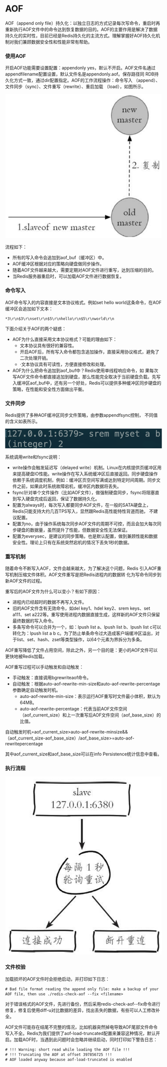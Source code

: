 # AOF

AOF（append only file）持久化：以独立日志的方式记录每次写命令，重启时再重新执行AOF文件中的命令达到恢复数据的目的。AOF的主要作用是解决了数据持久化的实时性，目前已经是Redis持久化的主流方式。理解掌握好AOF持久化机制对我们兼顾数据安全性和性能非常有帮助。

### 使用AOF

开启AOF功能需要设置配置：appendonly yes，默认不开启。AOF文件名通过appendfilename配置设置，默认文件名是appendonly.aof。保存路径同 RDB持久化方式一致，通过dir配置指定。AOF的工作流程操作：命令写入 （append）、文件同步（sync）、文件重写（rewrite）、重启加载 （load），如图所示。

![](../.gitbook/assets/image%20%28110%29.png)

流程如下：

* 所有的写入命令会追加到aof\_buf（缓冲区）中。
* AOF缓冲区根据对应的策略向硬盘做同步操作。
* 随着AOF文件越来越大，需要定期对AOF文件进行重写，达到压缩的目的。
* 当Redis服务器重启时，可以加载AOF文件进行数据恢复。

### 命令写入

AOF命令写入的内容直接是文本协议格式。例如set hello world这条命令，在AOF缓冲区会追加如下文本：

```text
*3\r\n$3\r\nset\r\n$5\r\nhello\r\n$5\r\nworld\r\n
```

下面介绍关于AOF的两个疑惑：

* AOF为什么直接采用文本协议格式？可能的理由如下：
  * 文本协议具有很好的兼容性。
  * 开启AOF后，所有写入命令都包含追加操作，直接采用协议格式，避免了二次处理开销。
  * ·文本协议具有可读性，方便直接修改和处理。
* AOF为什么把命令追加到aof\_buf中？Redis使用单线程响应命令，如 果每次写AOF文件命令都直接追加到硬盘，那么性能完全取决于当前硬盘负载。先写入缓冲区aof\_buf中，还有另一个好处，Redis可以提供多种缓冲区同步硬盘的策略，在性能和安全性方面做出平衡。

### 文件同步

Redis提供了多种AOF缓冲区同步文件策略，由参数appendfsync控制， 不同值的含义如表所示。

![](../.gitbook/assets/image%20%2822%29.png)

系统调用write和fsync说明：

* write操作会触发延迟写（delayed write）机制。Linux在内核提供页缓冲区用来提高硬盘IO性能。write操作在写入系统缓冲区后直接返回。同步硬盘操作依赖于系统调度机制，例如：缓冲区页空间写满或达到特定时间周期。同步文件之前，如果此时系统故障宕机，缓冲区内数据将丢失。
* fsync针对单个文件操作（比如AOF文件），做强制硬盘同步，fsync将阻塞直到写入硬盘完成后返回，保证了数据持久化。
* 配置为always时，每次写入都要同步AOF文件，在一般的SATA硬盘上，Redis只能支持大约几百TPS写入，显然跟Redis高性能特性背道而驰， 不建议配置。
* 配置为no，由于操作系统每次同步AOF文件的周期不可控，而且会加大每次同步硬盘的数据量，虽然提升了性能，但数据安全性无法保证。
* 配置为everysec，是建议的同步策略，也是默认配置，做到兼顾性能和数据安全性。理论上只有在系统突然宕机的情况下丢失1秒的数据。

### 重写机制

随着命令不断写入AOF，文件会越来越大，为了解决这个问题，Redis 引入AOF重写机制压缩文件体积。AOF文件重写是把Redis进程内的数据转 化为写命令同步到新AOF文件的过程。

重写后的AOF文件为什么可以变小？有如下原因：

* 进程内已经超时的数据不再写入文件。
* 旧的AOF文件含有无效命令，如del key1、hdel key2、srem keys、set a111、set a222等。重写使用进程内数据直接生成，这样新的AOF文件只保留最终数据的写入命令。
* 多条写命令可以合并为一个，如：lpush list a、lpush list b、lpush list c可以转化为：lpush list a b c。为了防止单条命令过大造成客户端缓冲区溢出，对于list、set、hash、zset等类型操作，以64个元素为界拆分为多条。

AOF重写降低了文件占用空间，除此之外，另一个目的是：更小的AOF文件可以更快地被Redis加载。

AOF重写过程可以手动触发和自动触发：

* 手动触发：直接调用bgrewriteaof命令。
* 自动触发：根据auto-aof-rewrite-min-size和auto-aof-rewrite-percentage参数确定自动触发时机。
  * auto-aof-rewrite-min-size：表示运行AOF重写时文件最小体积，默认为64MB。
  * auto-aof-rewrite-percentage：代表当前AOF文件空间 （aof\_current\_size）和上一次重写后AOF文件空间（aof\_base\_size）的比值。

自动触发时机=aof\_current\_size&gt;auto-aof-rewrite-minsize&&（aof\_current\_size-aof\_base\_size）/aof\_base\_size&gt;=auto-aof-rewritepercentage

其中aof\_current\_size和aof\_base\_size可以在info Persistence统计信息中查看。

### 执行流程

![](../.gitbook/assets/image%20%28111%29.png)

### 文件校验

加载损坏的AOF文件时会拒绝启动，并打印如下日志：

```text
# Bad file format reading the append only file: make a backup of your AOF file, then use ./redis-check-aof --fix <filename>
```

对于错误格式的AOF文件，先进行备份，然后采用redis-check-aof--fix命令进行修复，修复后使用diff-u对比数据的差异，找出丢失的数据，有些可以人工修改补全。

AOF文件可能存在结尾不完整的情况，比如机器突然掉电导致AOF尾部文件命令写入不全。Redis为我们提供了aof-load-truncated配置来兼容这种情况，默认开启。加载AOF时，当遇到此问题时会忽略并继续启动，同时打印如下警告日志：

```text
# !!! Warning: short read while loading the AOF file !!!
# !!! Truncating the AOF at offset 397856725 !!!
# AOF loaded anyway because aof-load-truncated is enabled
```



